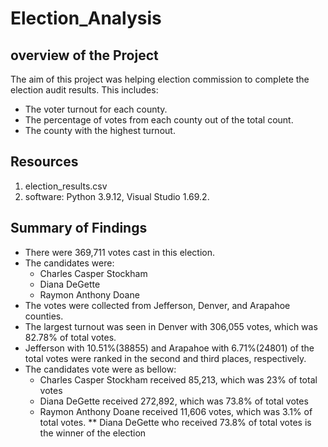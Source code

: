 # Election_Analysis
## overview of the Project
The aim of this project was helping election commission to complete the election audit results. This includes:
* The voter turnout for each county.
* The percentage of votes from each county out of the total count.
* The county with the highest turnout.
## Resources
1. election_results.csv
2. software: Python 3.9.12, Visual Studio 1.69.2. 
## Summary of Findings
* There were 369,711 votes cast in this election.
* The candidates were:
    - Charles Casper Stockham
    - Diana DeGette
    - Raymon Anthony Doane
* The votes were collected from Jefferson, Denver, and Arapahoe counties.
* The largest turnout was seen in Denver with 306,055 votes, which was 82.78% of total votes.
* Jefferson with 10.51%(38855) and Arapahoe with 6.71%(24801) of the total votes were ranked in the second and third places, respectively.
* The candidates vote were as bellow:
    - Charles Casper Stockham received 85,213, which was 23% of total votes
    - Diana DeGette received 272,892, which was 73.8% of total votes
    - Raymon Anthony Doane received 11,606 votes, which was 3.1% of total votes.
** Diana DeGette who received 73.8% of total votes is the winner of the election 

